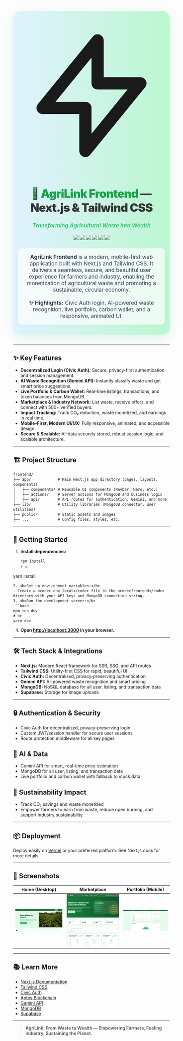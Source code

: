 <div align="center" style="background: linear-gradient(90deg,#e0f2fe 0%,#bbf7d0 100%); padding: 2.2rem 1rem 2rem 1rem; border-radius: 1.5rem; box-shadow: 0 8px 32px 0 rgba(16,185,129,0.15); margin-bottom:2rem;">
  <span>
    <svg class="h-16 w-16 text-green-400 mx-auto mb-2" viewBox="0 0 24 24" fill="none" stroke="currentColor"><path stroke-linecap="round" stroke-linejoin="round" stroke-width="2" d="M13 10V3L4 14h7v7l9-11h-7z"></path></svg>
  </span>
  <h1 style="font-size:2.3rem; font-weight:900; margin-bottom:0.5rem; letter-spacing:-1px; color:#14532d;">
    🌱 <span style="color:#16a34a">AgriLink Frontend</span> <span style="color:#333">— Next.js & Tailwind CSS</span>
  </h1>
  <h3 style="font-style:italic; color:#22c55e; font-weight:600; margin-bottom:1.2rem; font-size:1.1rem;">Transforming Agricultural Waste into Wealth</h3>
  <div style="margin-bottom:1.2rem;">
    <img src="https://img.shields.io/badge/Next.js-000?logo=nextdotjs&logoColor=white"/>
    <img src="https://img.shields.io/badge/Tailwind_CSS-38B2AC?logo=tailwindcss&logoColor=white"/>
    <img src="https://img.shields.io/badge/Civic_Auth-0A2540?logo=civic&logoColor=white"/>
    <img src="https://img.shields.io/badge/Gemini_API-4285F4?logo=google&logoColor=white"/>
    <img src="https://img.shields.io/badge/MongoDB-47A248?logo=mongodb&logoColor=white"/>
    <img src="https://img.shields.io/badge/Supabase-3ECF8E?logo=supabase&logoColor=white"/>
  </div>
  <p style="color:#334155; font-size:1.08rem; max-width:700px; margin:1.5rem auto 0 auto; background:rgba(255,255,255,0.7); border-radius:0.75rem; padding:1.1rem 1.3rem; box-shadow:0 2px 8px 0 rgba(16,185,129,0.07);">
    <b>AgriLink Frontend</b> is a modern, mobile-first web application built with Next.js and Tailwind CSS. It delivers a seamless, secure, and beautiful user experience for farmers and industry, enabling the monetization of agricultural waste and promoting a sustainable, circular economy.<br/><br/>
    <b>✨ Highlights:</b> Civic Auth login, AI-powered waste recognition, live portfolio, carbon wallet, and a responsive, animated UI.
  </p>
</div>

---

## ✨ Key Features

- <b>Decentralized Login (Civic Auth):</b> Secure, privacy-first authentication and session management.
- <b>AI Waste Recognition (Gemini API):</b> Instantly classify waste and get smart price suggestions.
- <b>Live Portfolio & Carbon Wallet:</b> Real-time listings, transactions, and token balances from MongoDB.
- <b>Marketplace & Industry Network:</b> List waste, receive offers, and connect with 500+ verified buyers.
- <b>Impact Tracking:</b> Track CO₂ reduction, waste monetized, and earnings in real time.
- <b>Mobile-First, Modern UI/UX:</b> Fully responsive, animated, and accessible design.
- <b>Secure & Scalable:</b> All data securely stored, robust session logic, and scalable architecture.

---

## 🏗️ Project Structure

```text
frontend/
├── app/            # Main Next.js app directory (pages, layouts, components)
│   ├── components/ # Reusable UI components (Navbar, Hero, etc.)
│   ├── actions/    # Server actions for MongoDB and business logic
│   ├── api/        # API routes for authentication, Gemini, and more
├── lib/            # Utility libraries (MongoDB connector, user utilities)
├── public/         # Static assets and images
├── ...             # Config files, styles, etc.
```

---

## 🚀 Getting Started

1. <b>Install dependencies:</b>
   ```bash
   npm install
   # or
yarn install
   ```
2. <b>Set up environment variables:</b>
   - Create a <code>.env.local</code> file in the <code>frontend</code> directory with your API keys and MongoDB connection string.
3. <b>Run the development server:</b>
   ```bash
   npm run dev
   # or
yarn dev
   ```
4. <b>Open <a href="http://localhost:3000">http://localhost:3000</a> in your browser.</b>

---

## 🛠️ Tech Stack & Integrations

- <b>Next.js:</b> Modern React framework for SSR, SSG, and API routes
- <b>Tailwind CSS:</b> Utility-first CSS for rapid, beautiful UI
- <b>Civic Auth:</b> Decentralized, privacy-preserving authentication
- <b>Gemini API:</b> AI-powered waste recognition and smart pricing
- <b>MongoDB:</b> NoSQL database for all user, listing, and transaction data
- <b>Supabase:</b> Storage for image uploads

---

## 🔒 Authentication & Security
- Civic Auth for decentralized, privacy-preserving login
- Custom JWT/session handler for secure user sessions
- Route protection middleware for all key pages

## 🤖 AI & Data
- Gemini API for smart, real-time price estimation
- MongoDB for all user, listing, and transaction data
- Live portfolio and carbon wallet with fallback to mock data

## 🌱 Sustainability Impact
- Track CO₂ savings and waste monetized
- Empower farmers to earn from waste, reduce open burning, and support industry sustainability

---

## 📦 Deployment

Deploy easily on <a href="https://vercel.com/">Vercel</a> or your preferred platform. See Next.js docs for more details.

---

## 📸 Screenshots

| Home (Desktop) | Marketplace | Portfolio (Mobile) |
|---|---|---|
| ![Home](./public/screenshot-home.png) | ![Marketplace](./public/screenshot-market.png) | ![Portfolio](./public/screenshot-portfolio-mobile.png) |

---

## 📚 Learn More
- [Next.js Documentation](https://nextjs.org/docs)
- [Tailwind CSS](https://tailwindcss.com/)
- [Civic Auth](https://www.civic.com/)
- [Aptos Blockchain](https://aptosfoundation.org/)
- [Gemini API](https://ai.google.dev/gemini-api/docs)
- [MongoDB](https://www.mongodb.com/)
- [Supabase](https://supabase.com/)

---

> **AgriLink: From Waste to Wealth — Empowering Farmers, Fueling Industry, Sustaining the Planet.**
